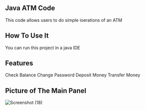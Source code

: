 ## Java ATM Code
This code allows users to do simple ioerations of an ATM

## How To Use It
You can run this project in a java IDE

## Features
Check Balance
Change Password
Deposit Money
Transfer Money

## Picture of The Main Panel
![Screenshot (18)](https://github.com/melikamirzaeii/ATM/assets/153517418/87316f9a-4c22-4f25-853b-379fc9e82960)
